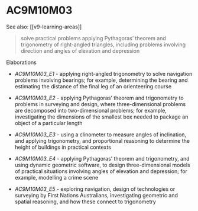 
# AC9M10M03 

See also: [[v9-learning-areas]]

> solve practical problems applying Pythagoras’ theorem and trigonometry of right-angled triangles, including problems involving direction and angles of elevation and depression

Elaborations


- _AC9M10M03_E1_ - applying right-angled trigonometry to solve navigation problems involving bearings; for example, determining the bearing and estimating the distance of the final leg of an orienteering course

- _AC9M10M03_E2_ - applying Pythagoras’ theorem and trigonometry to problems in surveying and design, where three-dimensional problems are decomposed into two-dimensional problems; for example, investigating the dimensions of the smallest box needed to package an object of a particular length

- _AC9M10M03_E3_ - using a clinometer to measure angles of inclination, and applying trigonometry, and proportional reasoning to determine the height of buildings in practical contexts

- _AC9M10M03_E4_ - applying Pythagoras’ theorem and trigonometry, and using dynamic geometric software, to design three-dimensional models of practical situations involving angles of elevation and depression; for example, modelling a crime scene

- _AC9M10M03_E5_ - exploring navigation, design of technologies or surveying by First Nations Australians, investigating geometric and spatial reasoning, and how these connect to trigonometry
